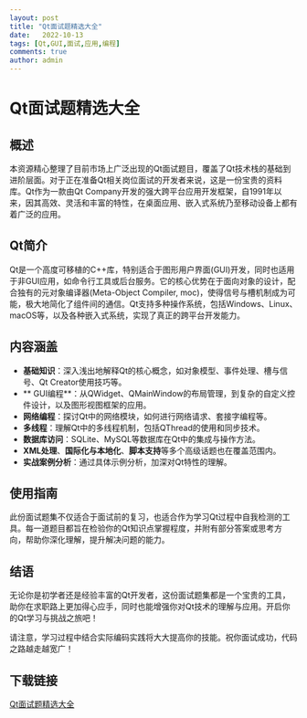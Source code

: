 ```yaml
---
layout: post
title: "Qt面试题精选大全"
date:   2022-10-13
tags: [Qt,GUI,面试,应用,编程]
comments: true
author: admin
---
```

# Qt面试题精选大全

## 概述

本资源精心整理了目前市场上广泛出现的Qt面试题目，覆盖了Qt技术栈的基础到进阶层面。对于正在准备Qt相关岗位面试的开发者来说，这是一份宝贵的资料库。Qt作为一款由Qt Company开发的强大跨平台应用开发框架，自1991年以来，因其高效、灵活和丰富的特性，在桌面应用、嵌入式系统乃至移动设备上都有着广泛的应用。

## Qt简介

Qt是一个高度可移植的C++库，特别适合于图形用户界面(GUI)开发，同时也适用于非GUI应用，如命令行工具或后台服务。它的核心优势在于面向对象的设计，配合独有的元对象编译器(Meta-Object Compiler, moc)，使得信号与槽机制成为可能，极大地简化了组件间的通信。Qt支持多种操作系统，包括Windows、Linux、macOS等，以及各种嵌入式系统，实现了真正的跨平台开发能力。

## 内容涵盖

- **基础知识**：深入浅出地解释Qt的核心概念，如对象模型、事件处理、槽与信号、Qt Creator使用技巧等。
- ** GUI编程**：从QWidget、QMainWindow的布局管理，到复杂的自定义控件设计，以及图形视图框架的应用。
- **网络编程**：探讨Qt中的网络模块，如何进行网络请求、套接字编程等。
- **多线程**：理解Qt中的多线程机制，包括QThread的使用和同步技术。
- **数据库访问**：SQLite、MySQL等数据库在Qt中的集成与操作方法。
- **XML处理**、**国际化与本地化**、**脚本支持**等多个高级话题也在覆盖范围内。
- **实战案例分析**：通过具体示例分析，加深对Qt特性的理解。

## 使用指南

此份面试题集不仅适合于面试前的复习，也适合作为学习Qt过程中自我检测的工具。每一道题目都旨在检验你的Qt知识点掌握程度，并附有部分答案或思考方向，帮助你深化理解，提升解决问题的能力。

## 结语

无论你是初学者还是经验丰富的Qt开发者，这份面试题集都是一个宝贵的工具，助你在求职路上更加得心应手，同时也能增强你对Qt技术的理解与应用。开启你的Qt学习与挑战之旅吧！

请注意，学习过程中结合实际编码实践将大大提高你的技能。祝你面试成功，代码之路越走越宽广！

## 下载链接

[Qt面试题精选大全](https://pan.quark.cn/s/5324e6f28c5e)